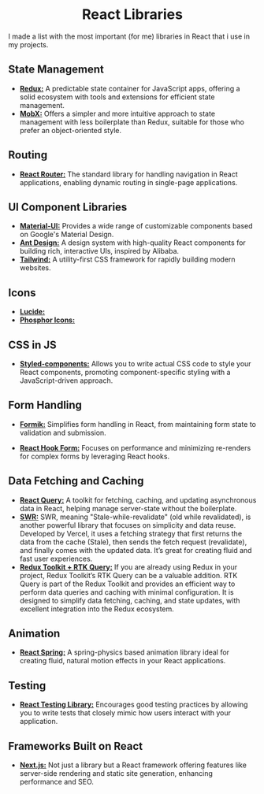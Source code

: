 <h1 align="center">React Libraries</h1>

I made a list with the most important (for me) libraries in React that i use in my projects.

## State Management

- [**Redux:**](https://redux.js.org) A predictable state container for JavaScript apps, offering a solid ecosystem with tools and extensions for efficient state management.
- [**MobX:**](https://mobx.js.org/README.html) Offers a simpler and more intuitive approach to state management with less boilerplate than Redux, suitable for those who prefer an object-oriented style.

## Routing

- [**React Router:**](https://reactrouter.com/en/main/start/overview) The standard library for handling navigation in React applications, enabling dynamic routing in single-page applications.

## UI Component Libraries

- [**Material-UI:**](https://mui.com/material-ui/getting-started/) Provides a wide range of customizable components based on Google's Material Design.
- [**Ant Design:**](https://ant.design/components/overview/) A design system with high-quality React components for building rich, interactive UIs, inspired by Alibaba.
- [**Tailwind:**](https://tailwindcss.com/) A utility-first CSS framework for rapidly building modern websites.

## Icons

- [**Lucide:**](https://lucide.dev/icons/)
- [**Phosphor Icons:**](https://phosphoricons.com)

## CSS in JS

- [**Styled-components:**](https://styled-components.com) Allows you to write actual CSS code to style your React components, promoting component-specific styling with a JavaScript-driven approach.

## Form Handling

- [**Formik:**](https://formik.org) Simplifies form handling in React, from maintaining form state to validation and submission.

- [**React Hook Form:**](https://react-hook-form.com) Focuses on performance and minimizing re-renders for complex forms by leveraging React hooks.

## Data Fetching and Caching

- [**React Query:**](https://www.sitepoint.com/react-query-fetch-manage-data/) A toolkit for fetching, caching, and updating asynchronous data in React, helping manage server-state without the boilerplate.
- [**SWR:**](https://swr.vercel.app/) SWR, meaning "Stale-while-revalidate" (old while revalidated), is another powerful library that focuses on simplicity and data reuse. Developed by Vercel, it uses a fetching strategy that first returns the data from the cache (Stale), then sends the fetch request (revalidate), and finally comes with the updated data. It’s great for creating fluid and fast user experiences.
- [**Redux Toolkit + RTK Query:**](https://redux-toolkit.js.org) If you are already using Redux in your project, Redux Toolkit’s RTK Query can be a valuable addition. RTK Query is part of the Redux Toolkit and provides an efficient way to perform data queries and caching with minimal configuration. It is designed to simplify data fetching, caching, and state updates, with excellent integration into the Redux ecosystem.

## Animation

- [**React Spring:**](https://react-spring.dev) A spring-physics based animation library ideal for creating fluid, natural motion effects in your React applications.

## Testing

- [**React Testing Library:**](https://testing-library.com/docs/react-testing-library/intro/) Encourages good testing practices by allowing you to write tests that closely mimic how users interact with your application.

## Frameworks Built on React

- [**Next.js:**](https://nextjs.org) Not just a library but a React framework offering features like server-side rendering and static site generation, enhancing performance and SEO.
